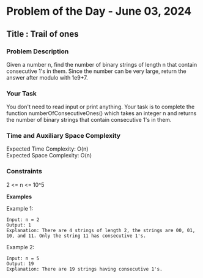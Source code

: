# Problem of the Day - June 03, 2024

## Title : Trail of ones

### Problem Description

Given a number n, find the number of binary strings of length n that contain consecutive 1's in them. Since the number can be very large, return the answer after modulo with 1e9+7.

### Your Task

You don't need to read input or print anything. Your task is to complete the function numberOfConsecutiveOnes() which takes an integer n and returns the number of binary strings that contain consecutive 1's in them.

### Time and Auxiliary Space Complexity

Expected Time Complexity: O(n) \
Expected Space Complexity: O(n)

### Constraints

2 <= n <= 10^5

**Examples**

Example 1:
```
Input: n = 2
Output: 1
Explanation: There are 4 strings of length 2, the strings are 00, 01, 10, and 11. Only the string 11 has consecutive 1's.

```

Example 2:
```
Input: n = 5
Output: 19
Explanation: There are 19 strings having consecutive 1's.

```


